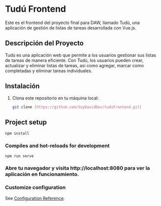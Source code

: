 # Tudú Frontend

Este es el frontend del proyecto final para DAW, llamado Tudú, una aplicación de gestión de listas de tareas desarrollada con Vue.js.

## Descripción del Proyecto

Tudú es una aplicación web que permite a los usuarios gestionar sus listas de tareas de manera eficiente. Con Tudú, los usuarios pueden crear, actualizar y eliminar listas de tareas, así como agregar, marcar como completadas y eliminar tareas individuales.

## Instalación

1. Clona este repositorio en tu máquina local:

   ```bash
   git clone [https://github.com/SoyDavidDev/tuduFrontend.git]


## Project setup
```
npm install
```

### Compiles and hot-reloads for development
```
npm run serve
```

### Abre tu navegador y visita http://localhost:8080 para ver la aplicación en funcionamiento.


### Customize configuration
See [Configuration Reference](https://cli.vuejs.org/config/).
